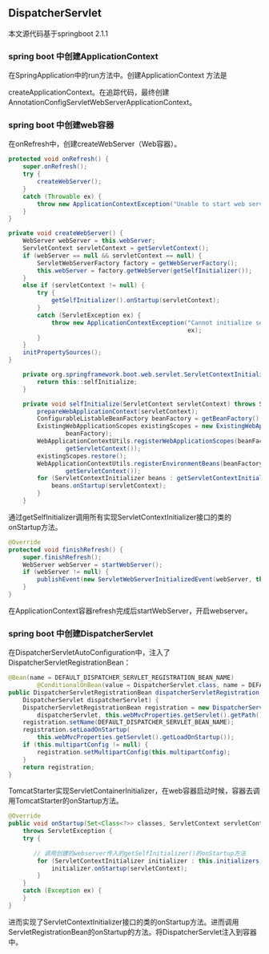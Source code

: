 ## DispatcherServlet

本文源代码基于springboot 2.1.1



### spring boot 中创建ApplicationContext

在SpringApplication中的run方法中。创建ApplicationContext 方法是

createApplicationContext。在追踪代码，最终创建AnnotationConfigServletWebServerApplicationContext。

### spring boot 中创建web容器

在onRefresh中，创建createWebServer（Web容器）。

```java
protected void onRefresh() {
    super.onRefresh();
    try {
        createWebServer();
    }
    catch (Throwable ex) {
        throw new ApplicationContextException("Unable to start web server", ex);
    }
}
```

```java
private void createWebServer() {
    WebServer webServer = this.webServer;
    ServletContext servletContext = getServletContext();
    if (webServer == null && servletContext == null) {
        ServletWebServerFactory factory = getWebServerFactory();
        this.webServer = factory.getWebServer(getSelfInitializer());
    }
    else if (servletContext != null) {
        try {
            getSelfInitializer().onStartup(servletContext);
        }
        catch (ServletException ex) {
            throw new ApplicationContextException("Cannot initialize servlet context",
                                                  ex);
        }
    }
    initPropertySources();
}
```



```java
	private org.springframework.boot.web.servlet.ServletContextInitializer    getSelfInitializer() {
		return this::selfInitialize;
	}

	private void selfInitialize(ServletContext servletContext) throws ServletException {
		prepareWebApplicationContext(servletContext);
		ConfigurableListableBeanFactory beanFactory = getBeanFactory();
		ExistingWebApplicationScopes existingScopes = new ExistingWebApplicationScopes(
				beanFactory);
		WebApplicationContextUtils.registerWebApplicationScopes(beanFactory,
				getServletContext());
		existingScopes.restore();
		WebApplicationContextUtils.registerEnvironmentBeans(beanFactory,
				getServletContext());
		for (ServletContextInitializer beans : getServletContextInitializerBeans()) {
			beans.onStartup(servletContext);
		}
	}
```

通过getSelfInitializer调用所有实现ServletContextInitializer接口的类的onStartup方法。

```java
@Override
protected void finishRefresh() {
    super.finishRefresh();
    WebServer webServer = startWebServer();
    if (webServer != null) {
        publishEvent(new ServletWebServerInitializedEvent(webServer, this));
    }
}
```

在ApplicationContext容器refresh完成后startWebServer，开启webserver。

### spring boot 中创建DispatcherServlet

在DispatcherServletAutoConfiguration中，注入了DispatcherServletRegistrationBean：

```java
@Bean(name = DEFAULT_DISPATCHER_SERVLET_REGISTRATION_BEAN_NAME)
		@ConditionalOnBean(value = DispatcherServlet.class, name = DEFAULT_DISPATCHER_SERVLET_BEAN_NAME)
public DispatcherServletRegistrationBean dispatcherServletRegistration(
    DispatcherServlet dispatcherServlet) {
    DispatcherServletRegistrationBean registration = new DispatcherServletRegistrationBean(
        dispatcherServlet, this.webMvcProperties.getServlet().getPath());
    registration.setName(DEFAULT_DISPATCHER_SERVLET_BEAN_NAME);
    registration.setLoadOnStartup(
        this.webMvcProperties.getServlet().getLoadOnStartup());
    if (this.multipartConfig != null) {
        registration.setMultipartConfig(this.multipartConfig);
    }
    return registration;
}
```

TomcatStarter实现ServletContainerInitializer，在web容器启动时候，容器去调用TomcatStarter的onStartup方法。

```java
@Override
public void onStartup(Set<Class<?>> classes, ServletContext servletContext)
    throws ServletException {
    try {
        
       // 调用创建的webserver传入的getSelfInitializer()的onStartup方法
        for (ServletContextInitializer initializer : this.initializers) {
            initializer.onStartup(servletContext);
        }
    }
    catch (Exception ex) {
    }
}
```

进而实现了ServletContextInitializer接口的类的onStartup方法。进而调用ServletRegistrationBean的onStartup的方法。将DispatcherServlet注入到容器中。





